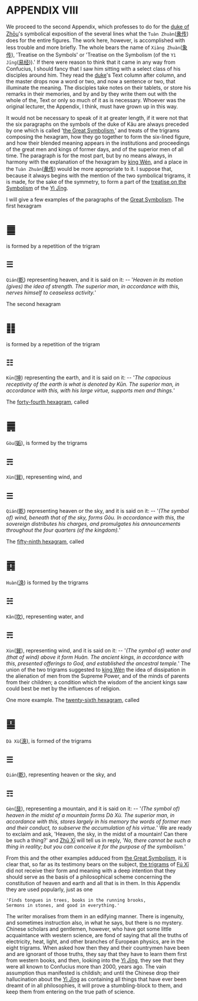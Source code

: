 # APPENDIX VIII

<a id="p-36"/>

We proceed to the second Appendix, which professes to do for the [duke of Zhōu](https://en.wikipedia.org/wiki/Duke_of_Zhou)'s symbolical exposition of the several lines what the `Tuàn Zhuàn`([彖传](https://ctext.org/book-of-changes/tuan-zhuan)) does for the entire figures. The work here, however, is accomplished with less trouble and more briefly. The whole bears the name of `Xiàng Zhuàn`([象传](https://ctext.org/book-of-changes/xiang-zhuan)), 'Treatise on the Symbols' or 'Treatise on the Symbolism (of the `Yì Jīng`([易经](https://ctext.org/book-of-changes/yi-jing))).' If there were reason to think that it came in any way from Confucius, I should fancy that I saw him sitting with a select class of his disciples around him. They read the [duke]((https://en.wikipedia.org/wiki/Duke_of_Zhou))'s Text column after column, and the master drops now a word or two, and now a sentence or two, that illuminate the meaning. The disciples take notes on their tablets, or store his remarks in their memories, and by and by they write them out with the whole of the, Text or only so much of it as is necessary. Whoever was the original lecturer, the Appendix, I think, must have grown up in this way.

It would not be necessary to speak of it at greater length, if it were not that the six paragraphs on the symbols of the duke of Kâu are always preceded by one which is called '[the Great Symbolism](https://ctext.org/book-of-changes/xiang-zhuan),' and treats of the trigrams composing the hexagram, how they go together to form the six-lined figure, and how their blended meaning appears in the institutions and proceedings of the great men and kings of former days, and of the superior men of all time. The paragraph is for the most part, but by no means always, in harmony with the explanation of the hexagram by [king Wén](https://en.wikipedia.org/wiki/King_Wen_of_Zhou), and a place in the `Tuàn Zhuàn`([彖传](https://ctext.org/book-of-changes/tuan-zhuan)) would be more appropriate to it. I suppose that, because it always begins with the mention of the two symbolical trigrams, it is made, for the sake of the symmetry, to form a part of the [treatise on the Symbolism](https://ctext.org/book-of-changes/xiang-zhuan) of the [Yì Jīng](https://ctext.org/book-of-changes/yi-jing).

I will give a few examples of the paragraphs of the [Great Symbolism](https://ctext.org/book-of-changes/xiang-zhuan). The first hexagram <h1>䷀</h1> is formed by a repetition of the trigram <h2>☰</h2> `Qián`([乾](https://ctext.org/dictionary.pl?if=en&char=乾)) representing heaven, and it is said on it: -- '*Heaven in its motion (gives) the idea of strength. The superior man, in accordance with this, nerves himself to ceaseless activity.*'

The second hexagram <h1>䷁</h1> is formed by a repetition of the trigram <h2>☷</h2>`Kūn`([坤](https://ctext.org/dictionary.pl?if=en&char=坤)) representing the earth, and it is said on it: -- '*The capacious receptivity of the earth is what is denoted by Kūn. The superior man, in accordance with this, with his large virtue, supports men and things.*'

<a id="p-37"/>

The [forty-fourth hexagram](e5a7a4gou.md), called <h1>䷫</h1>`Gòu`([姤](https://ctext.org/dictionary.pl?if=en&char=姤)), is formed by the trigrams <h2>☴</h2>`Xùn`([巽](https://ctext.org/dictionary.pl?if=en&char=巽)), representing wind, and <h2>☰</h2>`Qián`([乾](https://ctext.org/dictionary.pl?if=en&char=乾)) representing heaven or the sky, and it is said on it: -- '*(The symbol of) wind, beneath that of the sky, forms Gòu. In accordance with this, the sovereign distributes his charges, and promulgates his announcements throughout the four quarters (of the kingdom).*'

The [fifty-ninth hexagram](e6b6a3huan.md), called <h1>䷺</h1>`Huàn`([涣](https://ctext.org/dictionary.pl?if=en&char=涣)) is formed by the trigrams <h2>☵</h2>`Kǎn`([坎](https://ctext.org/dictionary.pl?if=en&char=坎)), representing water, and <h2>☴</h2>`Xùn`([巽](https://ctext.org/dictionary.pl?if=en&char=巽)), representing wind, and it is said on it: -- '*(The symbol of) water and (that of wind) above it form Huàn. The ancient kings, in accordance with this, presented offerings to God, and established the ancestral temple.*' The union of the two trigrams suggested to [king Wén](https://en.wikipedia.org/wiki/King_Wen_of_Zhou) the idea of dissipation in the alienation of men from the Supreme Power, and of the minds of parents from their children; a condition which the wisdom of the ancient kings saw could best be met by the influences of religion.

One more example. The [twenty-sixth hexagram](e5a4a7e89384daxu.md), called <h1>䷙</h1>`Dà Xù`([涣](https://ctext.org/dictionary.pl?if=en&char=涣)), is formed of the trigrams <h2>☰</h2>`Qián`([乾](https://ctext.org/dictionary.pl?if=en&char=乾)), representing heaven or the sky, and <h2>☶</h2>`Gèn`([艮](https://ctext.org/dictionary.pl?if=en&char=艮)), representing a mountain, and it is said on it: -- '*(The symbol of) heaven in the midst of a mountain forms Dà Xù. The superior man, in accordance with this, stores largely in his memory the words of former men and their conduct, to subserve the accumulation of his virtue.*' We are ready to exclaim and ask, 'Heaven, the sky, in the midst of a mountain! Can there be such a thing?' and [Zhū Xī](https://en.wikipedia.org/wiki/Zhu_Xi) will tell us in reply, '*No, there cannot be such a thing in reality; but you can conceive it for the purpose of the symbolism.*'

From this and the other examples adduced from [the Great Symbolism](https://ctext.org/book-of-changes/xiang-zhuan), it is clear that, so far as its testimony bears on the subject, [the trigrams](Bagua-name-earlier.svg) of [Fú Xī](https://en.wikipedia.org/wiki/Fuxi) did not receive their form and meaning with a deep intention that they should serve as the basis of a philosophical scheme concerning the constitution of heaven and earth and all that is in them. In this Appendix they are used popularly, just as one
```
'Finds tongues in trees, books in the running brooks,
Sermons in stones, and good in everything.'
```

<a id="p-38"/>

The writer moralises from them in an edifying manner. There is ingenuity, and sometimes instruction also, in what he says, but there is no mystery. Chinese scholars and gentlemen, however, who have got some little acquaintance with western science, are fond of saying that all the truths of electricity, heat, light, and other branches of European physics, are in the eight trigrams. When asked how then they and their countrymen have been and are ignorant of those truths, they say that they have to learn them first from western books, and then, looking into the [Yì Jīng](https://ctext.org/book-of-changes/yi-jing), they see that they were all known to Confucius more than 2000, years ago. The vain assumption thus manifested is childish; and until the Chinese drop their hallucination about the [Yì Jīng](https://ctext.org/book-of-changes/yi-jing) as containing all things that have ever been dreamt of in all philosophies, it will prove a stumbling-block to them, and keep them from entering on the true path of science.
